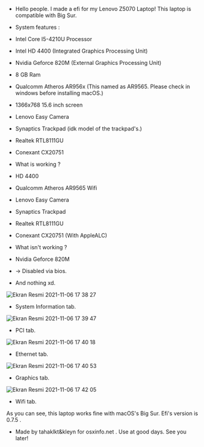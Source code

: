 - Hello people. I made a efi for my Lenovo Z5070 Laptop!
This laptop is compatible with Big Sur.

- System features :
- Intel Core I5-4210U Processor
- Intel HD 4400 (Integrated Graphics Processing Unit)
- Nvidia Geforce 820M (External Graphics Processing Unit)
- 8 GB Ram
- Qualcomm Atheros AR956x (This named as AR9565. Please check in windows before installing macOS.)
- 1366x768 15.6 inch screen
- Lenovo Easy Camera
- Synaptics Trackpad (idk model of the trackpad's.)
- Realtek RTL8111GU
- Conexant CX20751

- What is working ?
- HD 4400
- Qualcomm Atheros AR9565 Wifi
- Lenovo Easy Camera
- Synaptics Trackpad
- Realtek RTL8111GU
- Conexant CX20751 (With AppleALC)

- What isn't working ?
- Nvidia Geforce 820M
- -> Disabled via bios.
- And nothing xd.

![Ekran Resmi 2021-11-06 17 38 27](https://user-images.githubusercontent.com/63608875/140613510-0d42c611-64d7-4e28-a972-2cfe4de1a0d4.png)
- System Information tab.

![Ekran Resmi 2021-11-06 17 39 47](https://user-images.githubusercontent.com/63608875/140613530-6fd70ed0-5cc5-4e48-8ede-2ce9ada95be0.png)
- PCI tab.

![Ekran Resmi 2021-11-06 17 40 18](https://user-images.githubusercontent.com/63608875/140613548-57d72e67-47bb-4755-b72b-fd567ba44684.png)
- Ethernet tab.

![Ekran Resmi 2021-11-06 17 40 53](https://user-images.githubusercontent.com/63608875/140613559-d1e4784f-7b6a-4773-b84a-86991c5de53c.png)
- Graphics tab.

![Ekran Resmi 2021-11-06 17 42 05](https://user-images.githubusercontent.com/63608875/140613592-0382413e-d04a-4763-8b96-3964b13bf0b6.png)
- Wifi tab.

As you can see, this laptop works fine with macOS's Big Sur. Efi's version is 0.7.5 .

- Made by tahaklkt&kleyn for osxinfo.net . Use at good days. See you later!
